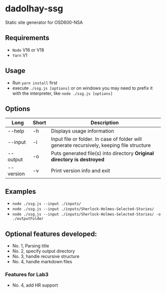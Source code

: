 # dadolhay-ssg

Static site generator for OSD600-NSA

## Requirements

- `Node` V16 or V18
- `Yarn` V1

## Usage

- Run `yarn install` first
- execute `./ssg.js [options]` or on windows you may need to prefix it with the interpreter, like `node ./ssg.js [options]`

## Options

| Long      | Short | Description                                                                               |
| --------- | ----- | ----------------------------------------------------------------------------------------- |
| --help    | -h    | Displays usage information                                                                |
| --input   | -i    | Input file or folder. In case of folder will generate recursively, keeping file structure |
| --output  | -o    | Puts generated file(s) into directory **Original directory is destroyed**                 |
| --version | -v    | Print version info and exit                                                               |

## Examples

- `node ./ssg.js --input ./inputs/`
- `node ./ssg.js --input ./inputs/Sherlock-Holmes-Selected-Stories/`
- `node ./ssg.js --input ./inputs/Sherlock-Holmes-Selected-Stories/ -o ./outputFolder`

## Optional features developed:

- No. 1, Parsing title
- No. 2, specify output directory
- No. 3, handle recursive structure
- No. 4, handle markdown files

### Features for Lab3

- No. 4, add HR support
